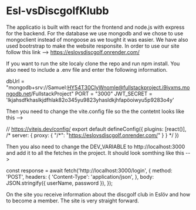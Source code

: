 # Esl-vsDiscgolfKlubb
The applicatio is built with react for the frontend and node.js with express for the backend. For the database we use mongodb and we chose to use mongoclient instead of mongoose as we tought it was easier. 
We have also used bootrstrap to make the website responsite. In order to use our site follow this link --> https://eslovsdiscgolf.onrender.com/ <br />


If you want to run the site localy clone the repo and run npm install. You also need to include a .env file and enter the following information. 

dbUrl = "mongodb+srv://Samuel:HY54T30ClyWnomle@fullstackproject.i9iyxms.mongodb.net/FullstackProject"
PORT = "3000"
JWT_SECRET = 'lkjahsdfkhaslkjdfhlak82o345yu9823yhasldkjhfapöoiwyu5p9283o4y'

Then you need to change the vite.config file so the the contetnt looks like this --> 

// https://vitejs.dev/config/
export default defineConfig({
  plugins: [react()],
  /* server: {
    proxy: {
      "/*": "https://eslovsdiscgolf.onrender.com/"
    }
  } */
})


Then you also need to change the DEV_VARIABLE to http://localhost:3000 and add it to all the fetches in the project. It should look somthing like this -->

const response = await fetch('http://localhost:3000/login', {
        method: 'POST',
        headers: {
          'Content-Type': 'application/json',
        },
        body: JSON.stringify({ userName, password }),
      });
      
      
      
On the site you receive information about the discgolf club in Eslöv and how to become a member. The site is very straight forward. 
